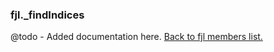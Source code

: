 ### fjl._findIndices
@todo - Added documentation here.
[Back to fjl members list.](#fjl-members-list)
